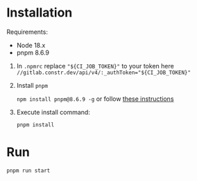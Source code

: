 # Installation

Requirements:
- Node 18.x
- pnpm 8.6.9

1) In `.npmrc` replace `"${CI_JOB_TOKEN}"` to your token here `//gitlab.constr.dev/api/v4/:_authToken="${CI_JOB_TOKEN}"`

2) Install `pnpm`

   `npm install pnpm@8.6.9 -g` or follow [these instructions](https://pnpm.io/ru/installation)

3) Execute install command:

   `pnpm install`

# Run

`pnpm run start`